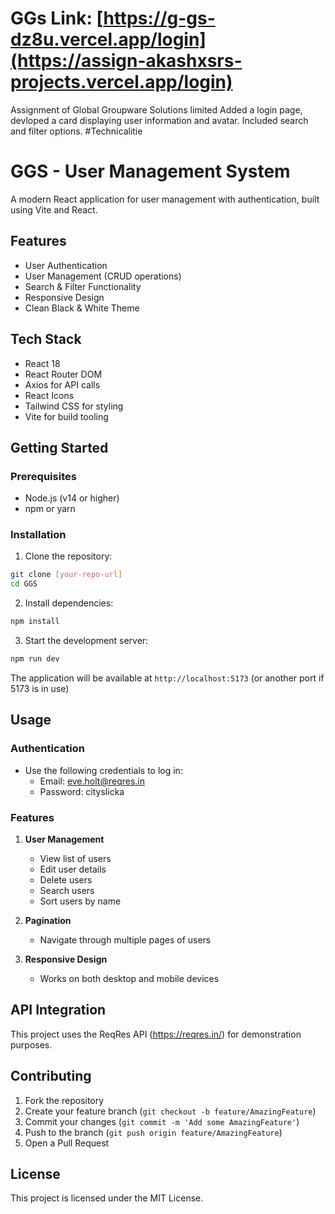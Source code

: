 # GGs Link: [https://g-gs-dz8u.vercel.app/login](https://assign-akashxsrs-projects.vercel.app/login)
Assignment of Global Groupware Solutions limited
Added a login page, devloped a card displaying user information and avatar. Included search and filter options.
#Technicalitie
# GGS - User Management System

A modern React application for user management with authentication, built using Vite and React.

## Features

- User Authentication
- User Management (CRUD operations)
- Search & Filter Functionality
- Responsive Design
- Clean Black & White Theme

## Tech Stack

- React 18
- React Router DOM
- Axios for API calls
- React Icons
- Tailwind CSS for styling
- Vite for build tooling

## Getting Started

### Prerequisites

- Node.js (v14 or higher)
- npm or yarn

### Installation

1. Clone the repository:
```bash
git clone [your-repo-url]
cd GGS
```

2. Install dependencies:
```bash
npm install
```

3. Start the development server:
```bash
npm run dev
```

The application will be available at `http://localhost:5173` (or another port if 5173 is in use)

## Usage

### Authentication

- Use the following credentials to log in:
  - Email: eve.holt@reqres.in
  - Password: cityslicka

### Features

1. **User Management**
   - View list of users
   - Edit user details
   - Delete users
   - Search users
   - Sort users by name

2. **Pagination**
   - Navigate through multiple pages of users

3. **Responsive Design**
   - Works on both desktop and mobile devices

## API Integration

This project uses the ReqRes API (https://reqres.in/) for demonstration purposes.

## Contributing

1. Fork the repository
2. Create your feature branch (`git checkout -b feature/AmazingFeature`)
3. Commit your changes (`git commit -m 'Add some AmazingFeature'`)
4. Push to the branch (`git push origin feature/AmazingFeature`)
5. Open a Pull Request

## License

This project is licensed under the MIT License.
